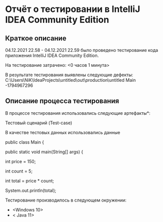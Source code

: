 # Отчёт о тестировании в IntelliJ IDEA Community Edition
## Краткое описание
04.12.2021 22.58 - 04.12.2021 22.59 было проведено тестирование кода приложения IntelliJ IDEA Community Edition.

На тестирование затрачено: <0 часов 1 минута>

В результате тестирования выявлены следующие дефекты:
C:\Users\NiK\IdeaProjects\untitled\out\production\untitled Main
-1794967296
## Описание процесса тестирования
В процессе тестирования использовались следующие артефакты*:

Тестовый сценарий (Test-case)

В качестве тестовых данных использовались данные 

public class Main {

public static void main(String[] args) {

int price = 150;

int count = 5;

int total = price * count;

System.out.println(total);

Тестирование производилось в следующем окружении:
* <Windows 10>
* < Java 11>
